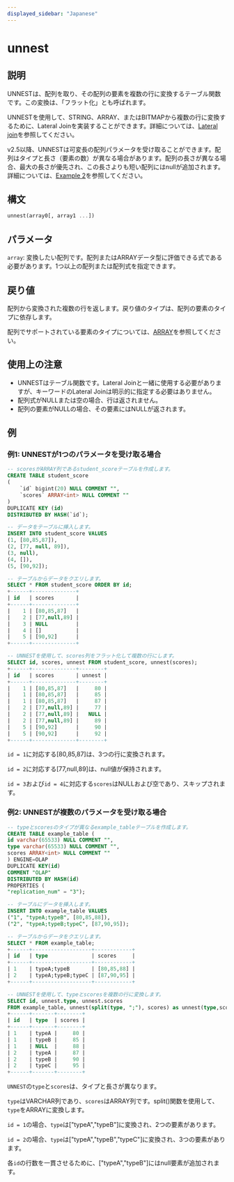 ```yaml
---
displayed_sidebar: "Japanese"
---
```


# unnest

## 説明

UNNESTは、配列を取り、その配列の要素を複数の行に変換するテーブル関数です。この変換は、「フラット化」とも呼ばれます。

UNNESTを使用して、STRING、ARRAY、またはBITMAPから複数の行に変換するために、Lateral Joinを実装することができます。詳細については、[Lateral join](../../../using_starrocks/Lateral_join.md)を参照してください。

v2.5以降、UNNESTは可変長の配列パラメータを受け取ることができます。配列はタイプと長さ（要素の数）が異なる場合があります。配列の長さが異なる場合、最大の長さが優先され、この長さよりも短い配列にはnullが追加されます。詳細については、[Example 2](#example-2-unnest-takes-multiple-parameters)を参照してください。

## 構文

```Haskell
unnest(array0[, array1 ...])
```

## パラメータ

`array`: 変換したい配列です。配列またはARRAYデータ型に評価できる式である必要があります。1つ以上の配列または配列式を指定できます。

## 戻り値

配列から変換された複数の行を返します。戻り値のタイプは、配列の要素のタイプに依存します。

配列でサポートされている要素のタイプについては、[ARRAY](../../sql-statements/data-types/Array.md)を参照してください。

## 使用上の注意

- UNNESTはテーブル関数です。Lateral Joinと一緒に使用する必要がありますが、キーワードのLateral Joinは明示的に指定する必要はありません。
- 配列式がNULLまたは空の場合、行は返されません。
- 配列の要素がNULLの場合、その要素にはNULLが返されます。

## 例

### 例1: UNNESTが1つのパラメータを受け取る場合

```SQL
-- scoresがARRAY列であるstudent_scoreテーブルを作成します。
CREATE TABLE student_score
(
    `id` bigint(20) NULL COMMENT "",
    `scores` ARRAY<int> NULL COMMENT ""
)
DUPLICATE KEY (id)
DISTRIBUTED BY HASH(`id`);

-- データをテーブルに挿入します。
INSERT INTO student_score VALUES
(1, [80,85,87]),
(2, [77, null, 89]),
(3, null),
(4, []),
(5, [90,92]);

-- テーブルからデータをクエリします。
SELECT * FROM student_score ORDER BY id;
+------+--------------+
| id   | scores       |
+------+--------------+
|    1 | [80,85,87]   |
|    2 | [77,null,89] |
|    3 | NULL         |
|    4 | []           |
|    5 | [90,92]      |
+------+--------------+

-- UNNESTを使用して、scores列をフラット化して複数の行にします。
SELECT id, scores, unnest FROM student_score, unnest(scores);
+------+--------------+--------+
| id   | scores       | unnest |
+------+--------------+--------+
|    1 | [80,85,87]   |     80 |
|    1 | [80,85,87]   |     85 |
|    1 | [80,85,87]   |     87 |
|    2 | [77,null,89] |     77 |
|    2 | [77,null,89] |   NULL |
|    2 | [77,null,89] |     89 |
|    5 | [90,92]      |     90 |
|    5 | [90,92]      |     92 |
+------+--------------+--------+
```

`id = 1`に対応する[80,85,87]は、3つの行に変換されます。

`id = 2`に対応する[77,null,89]は、null値が保持されます。

`id = 3`および`id = 4`に対応する`scores`はNULLおよび空であり、スキップされます。

### 例2: UNNESTが複数のパラメータを受け取る場合

```SQL
-- typeとscoresのタイプが異なるexample_tableテーブルを作成します。
CREATE TABLE example_table (
id varchar(65533) NULL COMMENT "",
type varchar(65533) NULL COMMENT "",
scores ARRAY<int> NULL COMMENT ""
) ENGINE=OLAP
DUPLICATE KEY(id)
COMMENT "OLAP"
DISTRIBUTED BY HASH(id)
PROPERTIES (
"replication_num" = "3");

-- テーブルにデータを挿入します。
INSERT INTO example_table VALUES
("1", "typeA;typeB", [80,85,88]),
("2", "typeA;typeB;typeC", [87,90,95]);

-- テーブルからデータをクエリします。
SELECT * FROM example_table;
+------+-------------------+------------+
| id   | type              | scores     |
+------+-------------------+------------+
| 1    | typeA;typeB       | [80,85,88] |
| 2    | typeA;typeB;typeC | [87,90,95] |
+------+-------------------+------------+

-- UNNESTを使用して、typeとscoresを複数の行に変換します。
SELECT id, unnest.type, unnest.scores
FROM example_table, unnest(split(type, ";"), scores) as unnest(type,scores);
+------+-------+--------+
| id   | type  | scores |
+------+-------+--------+
| 1    | typeA |     80 |
| 1    | typeB |     85 |
| 1    | NULL  |     88 |
| 2    | typeA |     87 |
| 2    | typeB |     90 |
| 2    | typeC |     95 |
+------+-------+--------+
```

`UNNEST`の`type`と`scores`は、タイプと長さが異なります。

`type`はVARCHAR列であり、`scores`はARRAY列です。split()関数を使用して、`type`をARRAYに変換します。

`id = 1`の場合、`type`は["typeA","typeB"]に変換され、2つの要素があります。

`id = 2`の場合、`type`は["typeA","typeB","typeC"]に変換され、3つの要素があります。

各`id`の行数を一貫させるために、["typeA","typeB"]にはnull要素が追加されます。
